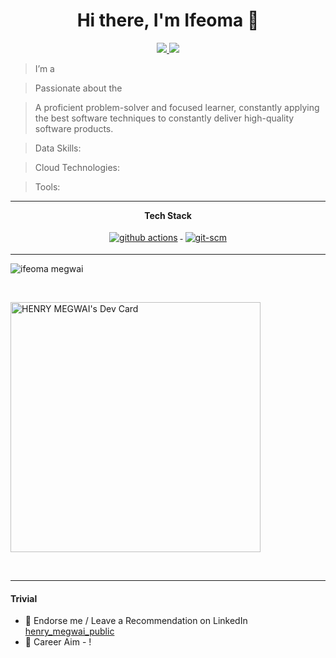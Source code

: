 <h1 align="center">Hi there, I'm Ifeoma 👋</h1>

<p align="center"> 
 <a href="https://github.com/ifeomamegwai" alt="ifeoma megwai's github">
   <img src="https://img.shields.io/badge/-@ifeomamegwai-%23181717?style=flat-square&logo=github" />
 </a>
 <a href="https://www.linkedin.com/in/ifeoma-megwai/" alt="ifeoma megwai's linkedin">
   <img src="https://img.shields.io/badge/-ifeomamegwai-blue?style=flat-square&logo=Linkedin&logoColor=white&link=https://www.linkedin.com/in/ifeoma-megwai/" />
 </a>
</p>

> I’m a

> Passionate about the 

> A proficient problem-solver and focused learner, constantly applying the best software techniques to constantly deliver high-quality software products.

> Data Skills:

> Cloud Technologies: 


> Tools:




---

<p align="center"> 
 <strong>
  Tech Stack
  </strong>
</p>

<p align="center">

 <a href="https://docs.github.com/en/actions">
    <img src="https://www.vectorlogo.zone/logos/github/github-ar21.svg" alt="github actions" style="vertical-align:top; margin:4px">
  </a>
  <a href="https://www.git.com">
    <img src="https://www.vectorlogo.zone/logos/git-scm/git-scm-ar21.svg" alt="git-scm" style="vertical-align:top; margin:4px">
  </a>
</p>

---


<p> 
 <img src="https://github-readme-stats.vercel.app/api/top-langs/?username=ifeomamegwai&layout=compact&hide=html&theme=dark" alt="ifeoma megwai" /> 
</p>

<br/>

<p> 
<a href="https://app.daily.dev/hmegwai"><img src="https://api.daily.dev/devcards/335f83b3775c4082a241deefd59b0e85.png?r=j07" width="400" alt="HENRY MEGWAI's Dev Card"/></a>
</p>
<br/>
 
---

#### Trivial
- 🦸 Endorse me / Leave a Recommendation on LinkedIn <a href="https://linkedin.com/in/henry-megwai-public/" target="_blank">henry_megwai_public</a> 
- 🦸 Career Aim - ! 
